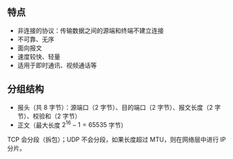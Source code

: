 ## 特点

- 非连接的协议：传输数据之间的源端和终端不建立连接
- 不可靠、无序
- 面向报文
- 速度较快、轻量
- 适用于即时通讯、视频通话等

## 分组结构

- 报头（共 8 字节）：源端口（2 字节）、目的端口（2 字节）、报文长度（2 字节）、校验和（2 字节）
- 正文（最大长度 $2^{16} - 1 = 65535$ 字节）

TCP 会分段（拆包）；UDP 不会分段，如果长度超过 MTU，则在网络层中进行 IP 分片。
